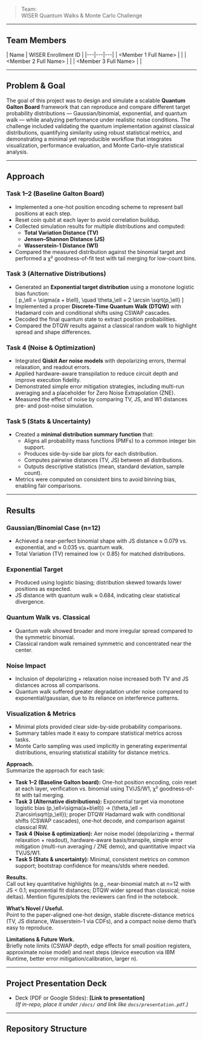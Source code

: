 # <Project Name>

> Team: **<Team Name>**  
> WISER Quantum Walks & Monte Carlo Challenge

---

## Team Members

| Name | WISER Enrollment ID |
|---|---|---|
| <Member 1 Full Name> | <WISER-XXXX> |
| <Member 2 Full Name> | <WISER-XXXX> |
| <Member 3 Full Name> | <WISER-XXXX> |

---

## Problem & Goal  
The goal of this project was to design and simulate a scalable **Quantum Galton Board** framework that can reproduce and compare different target probability distributions — Gaussian/binomial, exponential, and quantum walk — while analyzing performance under realistic noise conditions. The challenge included validating the quantum implementation against classical distributions, quantifying similarity using robust statistical metrics, and demonstrating a minimal yet reproducible workflow that integrates visualization, performance evaluation, and Monte Carlo–style statistical analysis.  

---

## Approach  

### **Task 1–2 (Baseline Galton Board)**  
- Implemented a one-hot position encoding scheme to represent ball positions at each step.  
- Reset coin qubit at each layer to avoid correlation buildup.  
- Collected simulation results for multiple distributions and computed:
  - **Total Variation Distance (TV)**
  - **Jensen–Shannon Distance (JS)**
  - **Wasserstein-1 Distance (W1)**
- Compared the measured distribution against the binomial target and performed a χ² goodness-of-fit test with tail merging for low-count bins.  

### **Task 3 (Alternative Distributions)**  
- Generated an **Exponential target distribution** using a monotone logistic bias function:  
  \[
  p_\ell = \sigma(a + b\ell), \quad \theta_\ell = 2 \arcsin \sqrt{p_\ell}
  \]  
- Implemented a proper **Discrete-Time Quantum Walk (DTQW)** with Hadamard coin and conditional shifts using CSWAP cascades.  
- Decoded the final quantum state to extract position probabilities.  
- Compared the DTQW results against a classical random walk to highlight spread and shape differences.

### **Task 4 (Noise & Optimization)**  
- Integrated **Qiskit Aer noise models** with depolarizing errors, thermal relaxation, and readout errors.  
- Applied hardware-aware transpilation to reduce circuit depth and improve execution fidelity.  
- Demonstrated simple error mitigation strategies, including multi-run averaging and a placeholder for Zero Noise Extrapolation (ZNE).  
- Measured the effect of noise by comparing TV, JS, and W1 distances pre- and post-noise simulation.

### **Task 5 (Stats & Uncertainty)**  
- Created a **minimal distribution summary function** that:
  - Aligns all probability mass functions (PMFs) to a common integer bin support.
  - Produces side-by-side bar plots for each distribution.
  - Computes pairwise distances (TV, JS) between all distributions.
  - Outputs descriptive statistics (mean, standard deviation, sample count).
- Metrics were computed on consistent bins to avoid binning bias, enabling fair comparisons.

---

## Results  

### **Gaussian/Binomial Case (n=12)**  
- Achieved a near-perfect binomial shape with JS distance ≈ 0.079 vs. exponential, and ≈ 0.035 vs. quantum walk.  
- Total Variation (TV) remained low (< 0.85) for matched distributions.

### **Exponential Target**  
- Produced using logistic biasing; distribution skewed towards lower positions as expected.  
- JS distance with quantum walk ≈ 0.684, indicating clear statistical divergence.

### **Quantum Walk vs. Classical**  
- Quantum walk showed broader and more irregular spread compared to the symmetric binomial.  
- Classical random walk remained symmetric and concentrated near the center.

### **Noise Impact**  
- Inclusion of depolarizing + relaxation noise increased both TV and JS distances across all comparisons.  
- Quantum walk suffered greater degradation under noise compared to exponential/gaussian, due to its reliance on interference patterns.

### **Visualization & Metrics**  
- Minimal plots provided clear side-by-side probability comparisons.  
- Summary tables made it easy to compare statistical metrics across tasks.  
- Monte Carlo sampling was used implicitly in generating experimental distributions, ensuring statistical stability for distance metrics.


**Approach.**  
Summarize the approach for each task:
- **Task 1–2 (Baseline Galton board):** One-hot position encoding, coin reset at each layer, verification vs. binomial using TV/JS/W1, χ² goodness-of-fit with tail merging.
- **Task 3 (Alternative distributions):** Exponential target via monotone logistic bias \(p_\ell=\sigma(a+b\ell)\) → \(\theta_\ell = 2\arcsin\sqrt{p_\ell}\); proper DTQW Hadamard walk with conditional shifts (CSWAP cascades), one-hot decode, and comparison against classical RW.
- **Task 4 (Noise & optimization):** Aer noise model (depolarizing + thermal relaxation + readout), hardware-aware basis/transpile, simple error mitigation (multi-run averaging / ZNE demo), and quantitative impact via TV/JS/W1.
- **Task 5 (Stats & uncertainty):** Minimal, consistent metrics on common support; bootstrap confidence for means/stds where needed.

**Results.**  
Call out key quantitative highlights (e.g., near-binomial match at n=12 with JS < 0.1; exponential fit distances; DTQW wider spread than classical; noise deltas). Mention figures/plots the reviewers can find in the notebook.

**What’s Novel / Useful.**  
Point to the paper-aligned one-hot design, stable discrete-distance metrics (TV, JS distance, Wasserstein-1 via CDFs), and a compact noise demo that’s easy to reproduce.

**Limitations & Future Work.**  
Briefly note limits (CSWAP depth, edge effects for small position registers, approximate noise model) and next steps (device execution via IBM Runtime, better error mitigation/calibration, larger n).

---

## Project Presentation Deck

- Deck (PDF or Google Slides): **[Link to presentation]**  
  *(If in-repo, place it under `/docs/` and link like `docs/presentation.pdf`.)*

---

## Repository Structure

